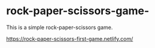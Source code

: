 # rock-paper-scissors-game-
This is a simple rock-paper-scissors game.

https://rock-paper-scissors-first-game.netlify.com/
